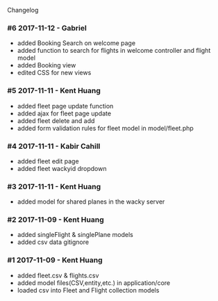 Changelog

### #6 2017-11-12 - Gabriel
- added Booking Search on welcome page
- added function to search for flights in welcome controller and flight model
- added Booking view 
- edited CSS for new views

### #5 2017-11-11 - Kent Huang
- added fleet page update function
- added ajax for fleet page update
- added fleet delete and add
- added form validation rules for fleet model in model/fleet.php

### #4 2017-11-11 - Kabir Cahill
- added fleet edit page
- added fleet wackyid dropdown

### #3 2017-11-11 - Kent Huang
- added model for shared planes in the wacky server


### #2 2017-11-09 - Kent Huang
- added singleFlight & singlePlane models
- added csv data gitignore

### #1 2017-11-09 - Kent Huang
- added fleet.csv & flights.csv
- added model files(CSV,entity,etc.) in application/core 
- loaded csv into Fleet and Flight collection models


